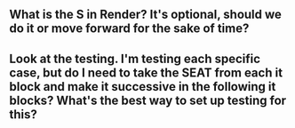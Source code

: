 ## What is the S in Render?  It's optional, should we do it or move forward for the sake of time?

## Look at the testing.  I'm testing each specific case, but do I need to take the SEAT from each it block and make it successive in the following it blocks?  What's the best way to set up testing for this?

##